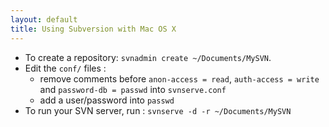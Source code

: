 ```yaml
---
layout: default
title: Using Subversion with Mac OS X
---
```


- To create a repository: `svnadmin create ~/Documents/MySVN`.
- Edit the `conf/` files :
  - remove comments before `anon-access = read`, `auth-access = write` and
    `password-db = passwd` into `svnserve.conf`
  - add a user/password into `passwd`
- To run your SVN server, run : `svnserve -d -r ~/Documents/MySVN`
